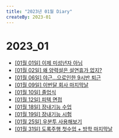 ```yaml
---
title: "2023년 01월 Diary"
createBy: 2023-01
---
```


# 2023_01
 - [[01월 01일] 이제 미성년자 아님](/sdhs/2301/230101.md)
 - [[01월 02일] 왜 양력설은 설연휴가 없지?](/sdhs/2301/230102.md)
 - [[01월 06일] 야근...으로인한 9시반 퇴근](/sdhs/2301/230106.md)
 - [[01월 09일] 이번달 회사 마지막날](/sdhs/2301/230109.md)
 - [[01월 10일] 졸업식](/sdhs/2301/230110.md)
 - [[01월 12일] 피텍 면접](/sdhs/2301/230112.md)
 - [[01월 18일] 장내기능 수업](/sdhs/2301/230118.md)
 - [[01월 19일] 장내기능 시험](/sdhs/2301/230119.md)
 - [[01월 25일] 우분투 사용해보기](/sdhs/2301/230125.md)
 - [[01월 31일] 도록주행 첫수업 + 방학 마지막날](/sdhs/2301/230131.md)